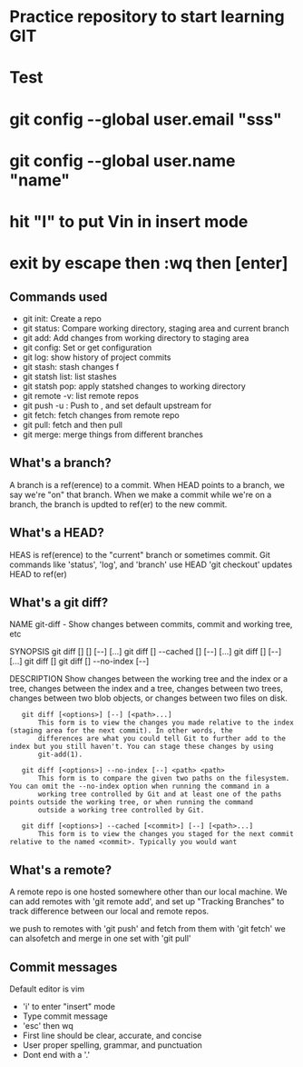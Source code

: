 # Practice repository to start learning GIT
# Test
# git config --global user.email "sss"
# git config --global user.name "name"
# hit "I" to put Vin in insert mode
# exit by escape then :wq then [enter]
## Commands used

- git init: Create a repo
- git status: Compare working directory, staging area and current branch
- git add: Add changes from working directory to staging area
- git config: Set or get configuration
- git log: show history of project commits
- git stash: stash changes f
- git statsh list: list stashes
- git statsh pop: apply statshed changes to working directory
- git remote -v: list remote repos
- git push -u <remote> <branch>: Push <branch> to <remote>, and set default upstream for <branch>
- git fetch: fetch changes from remote repo
- git pull: fetch and then pull
- git merge: merge things from different branches

## What's a branch?
A branch is a ref(erence) to a commit. When HEAD points to a branch, we say we're "on" that branch. When we make a commit while we're on a branch, the branch is updted to ref(er) to the new commit.

## What's a HEAD?
HEAS is ref(erence) to the "current" branch or sometimes commit. Git commands like 'status', 'log', and 'branch' use HEAD
'git checkout' updates HEAD to ref(er)

## What's a git diff?
NAME
       git-diff - Show changes between commits, commit and working tree, etc

SYNOPSIS
       git diff [<options>] [<commit>] [--] [<path>...]
       git diff [<options>] --cached [<commit>] [--] [<path>...]
       git diff [<options>] <commit> <commit> [--] [<path>...]
       git diff [<options>] <blob> <blob>
       git diff [<options>] --no-index [--] <path> <path>

DESCRIPTION
       Show changes between the working tree and the index or a tree, changes between the index and a tree, changes between two trees,
       changes between two blob objects, or changes between two files on disk.

       git diff [<options>] [--] [<path>...]
           This form is to view the changes you made relative to the index (staging area for the next commit). In other words, the
           differences are what you could tell Git to further add to the index but you still haven't. You can stage these changes by using
           git-add(1).

       git diff [<options>] --no-index [--] <path> <path>
           This form is to compare the given two paths on the filesystem. You can omit the --no-index option when running the command in a
           working tree controlled by Git and at least one of the paths points outside the working tree, or when running the command
           outside a working tree controlled by Git.

       git diff [<options>] --cached [<commit>] [--] [<path>...]
           This form is to view the changes you staged for the next commit relative to the named <commit>. Typically you would want


## What's a remote?
A remote repo is one hosted somewhere other than our local machine. We can add remotes with 'git remote add', and set up "Tracking Branches" to track difference between our local and remote repos.

we push to remotes with 'git push' and fetch from them with 'git fetch' we can alsofetch and merge in one set with 'git pull'


## Commit messages

Default editor is vim
 - 'i' to enter "insert" mode
 - Type commit message
 - 'esc' then wq
 - First line should be clear, accurate, and concise
 - User proper spelling, grammar, and punctuation
 - Dont end with a '.'
